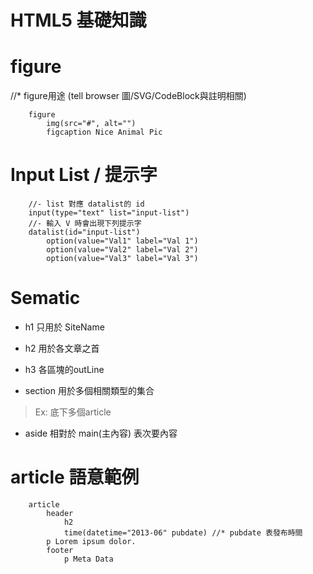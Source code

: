 # HTML5 基礎知識

# figure
//* figure用途 (tell browser 圖/SVG/CodeBlock與註明相關)
```pug
    figure
        img(src="#", alt="")
        figcaption Nice Animal Pic
```

# Input List / 提示字
```pug
    //- list 對應 datalist的 id
    input(type="text" list="input-list")
    //- 輸入 V 時會出現下列提示字
    datalist(id="input-list")
        option(value="Val1" label="Val 1")
        option(value="Val2" label="Val 2")
        option(value="Val3" label="Val 3")
```

# Sematic 
- h1 只用於 SiteName
- h2 用於各文章之首
- h3 各區塊的outLine

- section 用於多個相關類型的集合
> Ex: 底下多個article

- aside 相對於 main(主內容) 表次要內容

# article 語意範例
```pug
    article
        header
            h2
            time(datetime="2013-06" pubdate) //* pubdate 表發布時間
        p Lorem ipsum dolor.
        footer
            p Meta Data
```